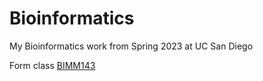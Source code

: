# Bioinformatics
My Bioinformatics work from Spring 2023 at UC San Diego

Form class [BIMM143](https://bioboot.github.io/bimm143_S23/)
